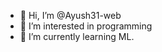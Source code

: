 - 👋 Hi, I’m @Ayush31-web
- 👀 I’m interested in programming
- 🌱 I’m currently learning ML.
  

<!---
Ayush31-web/Ayush31-web is a ✨ special ✨ repository because its `README.md` (this file) appears on your GitHub profile.
You can click the Preview link to take a look at your changes.
--->
